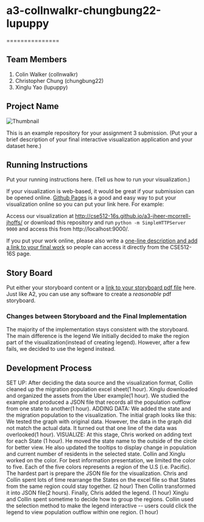# a3-collnwalkr-chungbung22-lupuppy

===============

## Team Members

1. Colin Walker (collnwalkr)
2. Christopher Chung (chungbung22)
3. Xinglu Yao (lupuppy)

## Project Name

![Thumbnail](thumbnail.png)

This is an example repository for your assignment 3 submission.
(Put your a brief description of your final interactive visualization application and your dataset here.)


## Running Instructions

Put your running instructions here. (Tell us how to run your visualization.)

If your visualization is web-based,  it would be great if your submission can be opened online. [Github Pages](http://pages.github.com/) is a good and easy way to put your visualization online so you can put your link here.  For example:

Access our visualization at http://cse512-16s.github.io/a3-jheer-mcorrell-jhoffs/ or download this repository and run `python -m SimpleHTTPServer 9000` and access this from http://localhost:9000/.

If you put your work online, please also write a [one-line description and add a link to your final work](http://note.io/1n3u46s) so people can access it directly from the CSE512-16S page.

## Story Board

Put either your storyboard content or a [link to your storyboard pdf file](storyboard.pdf?raw=true) here. Just like A2, you can use any software to create a *reasonable* pdf storyboard.


### Changes between Storyboard and the Final Implementation

The majority of the implementation stays consistent with the storyboard. The main difference is the legend We initially decided to make the region part of the visualization(instead of creating legend). However, after a few fails, we decided to use the legend instead. 


## Development Process

SET UP: 
After deciding the data source and the visualization format, Collin cleaned up the migration population excel sheet(1 hour). Xinglu downloaded and organized the assets from the Uber example(1 hour). We studied the example and produced a JSON file that records all the population outflow from one state to another(1 hour).
ADDING DATA:
We added the state and the migration population to the visualization. The initial graph looks like this:
We tested the graph with original data. However, the data in the graph did not match the actual data. It turned out that one line of the data was overlooked(1 hour).
VISUALIZE:
At this stage, Chris worked on adding text for each State (1 hour). He moved the state name to the outside of the circle for better view. He also updated the tooltips to display change in population and current number of residents in the selected state. Collin and Xinglu worked on the color. For best information presentation, we limited the color to five. Each of the five colors represents a region of the U.S (i.e. Pacific). 
The hardest part is prepare the JSON file for the visualization. Chris and Collin spent lots of time rearrange the States on the excel file so that States from the same region could stay together. (2 hour) Then Collin transformed it into JSON file(2 hours). 
Finally, Chris added the legend. (1 hour) Xinglu and Collin spent sometime to decide how to group the regions. Collin used the selection method to make the legend interactive -- users could click the legend to view population outflow within one region. (1 hour)
